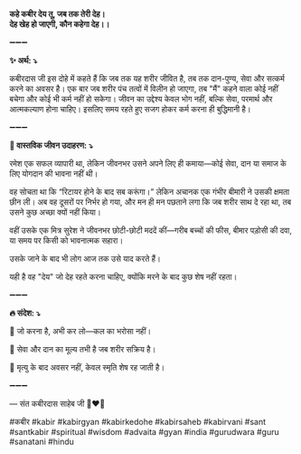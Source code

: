 **कहे कबीर देय तू, जब तक तेरी देह। \
देह खेह हो जाएगी, कौन कहेगा देह।।**

➖➖➖

**✨ अर्थ: ⤵**

कबीरदास जी इस दोहे में कहते हैं कि जब तक यह शरीर जीवित है, तब तक दान-पुण्य, सेवा और सत्कर्म करने का अवसर है। एक बार जब शरीर पंच तत्वों में विलीन हो जाएगा, तब "मैं" कहने वाला कोई नहीं बचेगा और कोई भी कर्म नहीं हो सकेगा। जीवन का उद्देश्य केवल भोग नहीं, बल्कि सेवा, परमार्थ और आत्मकल्याण होना चाहिए।
इसलिए समय रहते हुए सजग होकर कर्म करना ही बुद्धिमानी है।

➖➖➖

**🌾 वास्तविक जीवन उदाहरण: ⤵**

रमेश एक सफल व्यापारी था, लेकिन जीवनभर उसने अपने लिए ही कमाया—कोई सेवा, दान या समाज के लिए योगदान की भावना नहीं थी।

वह सोचता था कि “रिटायर होने के बाद सब करूंगा।” लेकिन अचानक एक गंभीर बीमारी ने उसकी क्षमता छीन ली।
अब वह दूसरों पर निर्भर हो गया, और मन ही मन पछताने लगा कि जब शरीर साथ दे रहा था, तब उसने कुछ अच्छा क्यों नहीं किया।

वहीं उसके एक मित्र सुरेश ने जीवनभर छोटी-छोटी मददें कीं—गरीब बच्चों की फीस, बीमार पड़ोसी की दवा, या समय पर किसी को भावनात्मक सहारा।

उसके जाने के बाद भी लोग आज तक उसे याद करते हैं।

यही है वह "देय" जो देह रहते करना चाहिए, क्योंकि मरने के बाद कुछ शेष नहीं रहता।

➖➖➖

**🔥 संदेश: ⤵**

📌 जो करना है, अभी कर लो—कल का भरोसा नहीं।

📌 सेवा और दान का मूल्य तभी है जब शरीर सक्रिय है।

📌 मृत्यु के बाद अवसर नहीं, केवल स्मृति शेष रह जाती है।

➖➖➖

— संत कबीरदास साहेब जी 🙏❤️💯

#कबीर #kabir #kabirgyan #kabirkedohe #kabirsaheb #kabirvani #sant #santkabir #spiritual #wisdom #advaita #gyan #india #gurudwara #guru #sanatani #hindu
